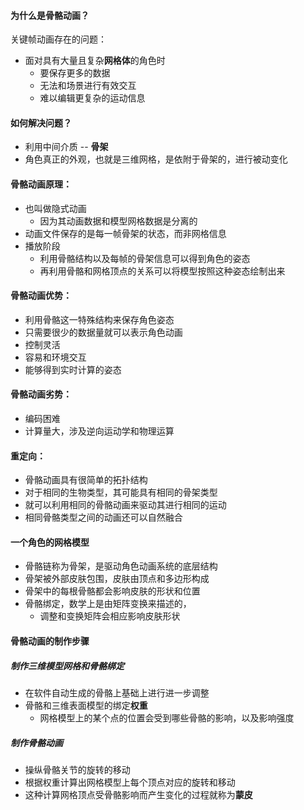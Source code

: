 #### 为什么是骨骼动画？
关键帧动画存在的问题：
- 面对具有大量且复杂**网格体**的角色时
	- 要保存更多的数据
	- 无法和场景进行有效交互
	- 难以编辑更复杂的运动信息

#### 如何解决问题？
- 利用中间介质 -- **骨架**
- 角色真正的外观，也就是三维网格，是依附于骨架的，进行被动变化

#### 骨骼动画原理：
- 也叫做隐式动画
	- 因为其动画数据和模型网格数据是分离的
- 动画文件保存的是每一帧骨架的状态，而非网格信息
- 播放阶段
	- 利用骨骼结构以及每帧的骨架信息可以得到角色的姿态
	- 再利用骨骼和网格顶点的关系可以将模型按照这种姿态绘制出来
#### 骨骼动画优势：
- 利用骨骼这一特殊结构来保存角色姿态
- 只需要很少的数据量就可以表示角色动画
- 控制灵活
- 容易和环境交互
- 能够得到实时计算的姿态

#### 骨骼动画劣势：
- 编码困难
- 计算量大，涉及逆向运动学和物理运算
#### 重定向：
- 骨骼动画具有很简单的拓扑结构
- 对于相同的生物类型，其可能具有相同的骨架类型
- 就可以利用相同的骨骼动画来驱动其进行相同的运动
- 相同骨骼类型之间的动画还可以自然融合

#### 一个角色的网格模型
- 骨骼链称为骨架，是驱动角色动画系统的底层结构
- 骨架被外部皮肤包围，皮肤由顶点和多边形构成
- 骨架中的每根骨骼都会影响皮肤的形状和位置
- 骨骼绑定，数学上是由矩阵变换来描述的，
	- 调整和变换矩阵会相应影响皮肤形状

#### 骨骼动画的制作步骤
##### 制作三维模型网格和骨骼绑定
- 在软件自动生成的骨骼上基础上进行进一步调整
- 骨骼和三维表面模型的绑定**权重**
	- 网格模型上的某个点的位置会受到哪些骨骼的影响，以及影响强度

##### 制作骨骼动画
- 操纵骨骼关节的旋转的移动
- 根据权重计算出网格模型上每个顶点对应的旋转和移动
- 这种计算网格顶点受骨骼影响而产生变化的过程就称为**蒙皮**